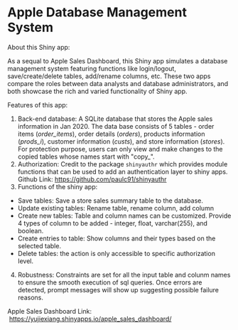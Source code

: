 # Apple Database Management System

About this Shiny app:

As a sequal to Apple Sales Dashboard, this Shiny app simulates a database management system featuring functions like login/logout, save/create/delete tables, add/rename columns, etc. These two apps compare the roles between data analysts and database administrators, and both showcase the rich and varied functionality of Shiny app.

Features of this app:

1. Back-end database: A SQLite database that stores the Apple sales information in Jan 2020.  The data base consists of 5 tables - order items (*order_items*), order details (*orders*), products information (*prods_i*), customer information (*custs*), and store information (*stores*). For protection purpose, users can only view and make changes to the copied tables whose names start with "copy_".
2. Authorization: Credit to the package `shinyauthr` which provides module functions that can be used to add an authentication layer to shiny apps. Github Link: https://github.com/paulc91/shinyauthr
3. Functions of the shiny app:
  - Save tables: Save a store sales summary table to the database.
  - Update existing tables: Rename table, rename column, add column
  - Create new tables: Table and column names can be customized. Provide 4 types of column to be added - integer, float, varchar(255), and boolean. 
  - Create entries to table:  Show columns and their types based on the selected table.
  - Delete tables: the action is only accessible to specific authorization level.
4. Robustness: Constraints are set for all the input table and colunm names to ensure the smooth execution of sql queries. Once errors are detected, prompt messages will show up suggesting possible failure reasons. 

Apple Sales Dashboard Link:  https://yujiexiang.shinyapps.io/apple_sales_dashboard/

